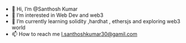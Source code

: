 - 👋 Hi, I’m @Santhosh Kumar
- 👀 I’m interested in Web Dev and web3
- 🌱 I’m currently learning solidity ,hardhat , ethersjs and exploring web3 world
- 📫 How to reach me l.santhoshkumar30@gamil.com

<!---
Santhosh302002/Santhosh302002 is a ✨ special ✨ repository because its `README.md` (this file) appears on your GitHub profile.
You can click the Preview link to take a look at your changes.
--->
